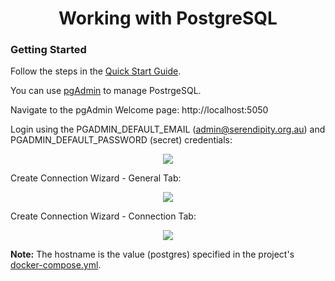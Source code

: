 <h1 align="center">Working with PostgreSQL</h1>

### Getting Started

Follow the steps in the [Quick Start Guide](https://github.com/Robinyo/serendipity-api/blob/master/projects/spring-boot/docs/developer/quick-start-guide.md).

You can use [pgAdmin](https://directory.apache.org/apacheds/) to manage PostrgeSQL.

Navigate to the pgAdmin Welcome page: http://localhost:5050

Login using the PGADMIN_DEFAULT_EMAIL (admin@serendipity.org.au) and PGADMIN_DEFAULT_PASSWORD (secret) credentials:

<p align="center">
  <img src="https://github.com/Robinyo/serendipity-api/blob/master/projects/spring-boot/docs/screen-shots/pgamin-login.png">
</p>

Create Connection Wizard - General Tab:

<p align="center">
  <img src="https://github.com/Robinyo/serendipity-api/blob/master/projects/spring-boot/docs/screen-shots/pgamin-server-general-tab.png">
</p>

Create Connection Wizard - Connection Tab:

<p align="center">
  <img src="https://github.com/Robinyo/serendipity-api/blob/master/projects/spring-boot/docs/screen-shots/pgamin-server-connection-tab.png">
</p>

**Note:** The hostname is the value (postgres) specified in the project's [docker-compose.yml](https://github.com/Robinyo/serendipity-api/blob/master/projects/spring-boot/server/docker-compose.yml).
